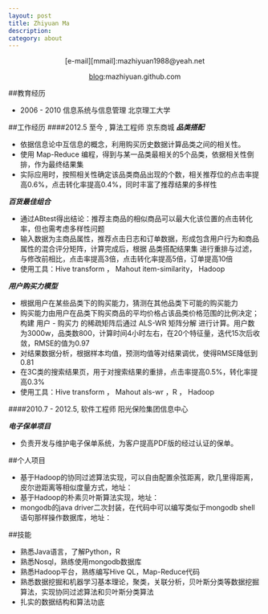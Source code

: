 ```yaml
---
layout: post
title: Zhiyuan Ma
description: 
category: about
---
```


<center>[e-mail][mmail]:mazhiyuan1988@yeah.net

[blog][mblog]:mazhiyuan.github.com</center>


##教育经历
- 2006 - 2010 信息系统与信息管理 北京理工大学

##工作经历
####2012.5 至今 , 算法工程师 京东商城
***品类搭配***

- 依据信息论中互信息的概念，利用购买历史数据计算品类之间的相关性。
- 使用 Map-Reduce 编程，得到与某一品类最相关的5个品类，依据相关性倒排，作为最终结果集
- 实际应用时，按照相关性确定该品类商品出现的个数，相关推荐位的点击率提高0.6%，点击转化率提高0.4%，同时丰富了推荐结果的多样性

***百货最佳组合***

- 通过ABtest得出结论：推荐主商品的相似商品可以最大化该位置的点击转化率，但也需考虑多样性问题
- 输入数据为主商品属性，推荐点击日志和订单数据，形成包含用户行为和商品属性的混合评分矩阵，计算完成后，根据 品类搭配结果集 进行重排与过滤，与修改前相比，点击率提高3倍，点击转化率提高5倍，订单提高10倍
- 使用工具：Hive transform ， Mahout item-similarity， Hadoop


***用户购买力模型***

- 根据用户在某些品类下的购买能力，猜测在其他品类下可能的购买能力
- 购买能力由用户在品类下购买商品的平均价格占该品类价格范围的比例决定；构建 用户 - 购买力 的稀疏矩阵后通过 ALS-WR 矩阵分解 进行计算。用户数为3000w，品类数800，计算时间4小时左右，在20个特征量，迭代15次后收敛，RMSE的值为0.97
- 对结果数据分析，根据样本均值，预测均值等对结果调优，使得RMSE降低到0.81
- 在3C类的搜索结果页，用于对搜索结果的重排，点击率提高0.5%，转化率提高0.3%
- 使用工具：Hive transform ， Mahout als-wr ，R ， Hadoop


####2010.7 - 2012.5, 软件工程师 阳光保险集团信息中心

***电子保单项目***

- 负责开发与维护电子保单系统，为客户提高PDF版的经过认证的保单。

##个人项目

- 基于Hadoop的协同过滤算法实现，可以自由配置余弦距离，欧几里得距离，皮尔逊距离等相似度量方式，地址：
- 基于Hadoop的朴素贝叶斯算法实现，地址：
- mongodb的java driver二次封装，在代码中可以编写类似于mongodb shell语句那样操作数据库，地址：

##技能
- 熟悉Java语言，了解Python，R
- 熟悉Nosql，熟练使用mongodb数据库
- 熟悉Hadoop平台，熟练编写Hive QL，Map-Reduce代码
- 熟悉数据挖掘和机器学习基本理论，聚类，关联分析，贝叶斯分类等数据挖掘算法，实现协同过滤算法和贝叶斯分类算法
- 扎实的数据结构和算法功底

[mmail]: mailto:mazhiyuan1988@yeah.net "my e-mail"
[mblog]: http://mazhiyuan.github.com  "my blog" 

